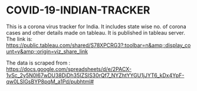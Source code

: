 # COVID-19-INDIAN-TRACKER
This is a corona virus tracker for India. It includes state wise no. of corona cases and other details made on tableau. It is published in tableau server. The link is: https://public.tableau.com/shared/S78XPCRG3?:toolbar=n&amp;:display_count=y&amp;:origin=viz_share_link

The data is scraped from : https://docs.google.com/spreadsheets/d/e/2PACX-1vSc_2y5N0I67wDU38DjDh35IZSIS30rQf7_NYZhtYYGU1jJYT6_kDx4YpF-qw0LSlGsBYP8pqM_a1Pd/pubhtml#
